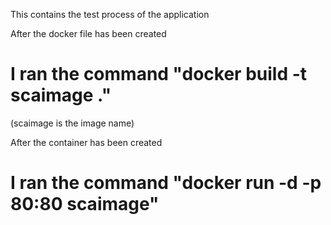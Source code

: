 This contains the test process of the application

After the docker file has been created

# I ran the command "docker build -t scaimage ."

(scaimage is the image name)

After the container has been created 

# I ran the command "docker run -d -p 80:80 scaimage"

